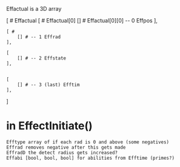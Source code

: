Effactual is a 3D array

[ # Effactual
	[ # Effactual[0]
		[] # Effactual[0][0] -- 0 Effpos
	], 
	
	[ #
		[] # -- 1 Effrad
	], 
	
	[
		[] # -- 2 Effstate
	],
	
		
	[
		[] # -- 3 (last) Efftim
	],
	
]

# in EffectInitiate()
  
	Efftype array of if each rad is 0 and above (some negatives)
	Effrad removes negative after this gets made
	EffradD the detect radius gets increased?
	Effabi [bool, bool, bool] for abilities from Efftime (primes?)
